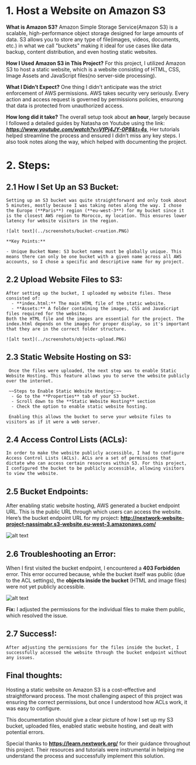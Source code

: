 # 1. Host a Website on Amazon S3

**What is Amazon S3?**
Amazon Simple Storage Service(Amazon S3) is a scalable, high-performance object storage designed for large amounts of data. S3 allows you to store any type of file(images, videos,
documents, etc.) in what we call "buckets" making it ideal for use cases like data backup, content distribution, and even hosting static websites.

**How I Used Amazon S3 in This Project?**
For this project, I utilized Amazon S3 to host a static website, which is a website consisting of HTML, CSS, Image Assets and JavaScript files(no server-side processing).

**What I Didn’t Expect?**
One thing I didn't anticipate was the strict enforcement of AWS permissions. AWS takes security very seriously. Every action and access request is governed by permissions policies, ensurong that data is protected from unauthorized access.

**How long did it take?**
The overall setup took about **an hour**, largely because I followed a detailed guides by Natasha on Youtube using the link: ***https://www.youtube.com/watch?v=VfPj4JY-0P8&t=4s***, Her tutorials helped streamline the process and ensured I didn’t miss any key steps. I also took notes along the way, which helped with documenting the project.

# 2. Steps:

## 2.1 How I Set Up an S3 Bucket:

    Setting up an S3 bucket was quite straightforward and only took about 5 minutes, mostly because I was taking notes along the way. I chose the Europe (**Paris**) region (**eu-west-3**) for my bucket since it is the closest AWS region to Morocco, my location. This ensures lower latency for website visitors in the region.

    ![alt text](../screenshots/bucket-creation.PNG)

    **Key Points:**

    - Unique Bucket Name: S3 bucket names must be globally unique. This means there can only be one bucket with a given name across all AWS accounts, so I chose a specific and descriptive name for my project.

## 2.2 Upload Website Files to S3:

    After setting up the bucket, I uploaded my website files. These consisted of:
      - **index.html:** The main HTML file of the static website.
      - **Assets:** A folder containing the images, CSS and JavaScript files required for the website.
    Both the HTML file and the images are essential for the project. The index.html depends on the images for proper display, so it's important that they are in the correct folder structure.

    ![alt text](../screenshots/objects-upload.PNG)

## 2.3 Static Website Hosting on S3:

     Once the files were uploaded, the next step was to enable Static Website Hosting. This feature allows you to serve the website publicly over the internet.

     ~~Steps to Enable Static Website Hosting:~~
      - Go to the **Properties** tab of your S3 bucket.
      - Scroll down to the **Static Website Hosting** section
      - Check the option to enable static website hosting.

     Enabling this allows the bucket to serve your website files to visitors as if it were a web server.

## 2.4 Access Control Lists (ACLs):

    In order to make the website publicly accessible, I had to configure Access Control Lists (ACLs). ACLs are a set of permissions that dictate who can access certain resources within S3. For this project, I configured the bucket to be publicly accessible, allowing visitors to view the website.

## 2.5 Bucket Endpoints:
   
   After enabling static website hosting, AWS generated a bucket endpoint URL. This is the public URL through which users can access the website.
   Here’s the bucket endpoint URL for my project: **http://nextwork-website-project-nassimabr.s3-website.eu-west-3.amazonaws.com/**

   ![alt text](../screens/bucket-endpoints.PNG)

## 2.6 Troubleshooting an Error:
   
   When I first visited the bucket endpoint, I encountered a **403 Forbidden** error. This error occurred because, while the bucket itself was public (due to the ACL settings), the **objects inside the bucket** (HTML and image files) were not yet publicly accessible.

   ![alt text](../screenshots/403-status.PNG)

   **Fix:**
    I adjusted the permissions for the individual files to make them public, which resolved the issue.

## 2.7 Success!:
    
    After adjusting the permissions for the files inside the bucket, I successfully accessed the website through the bucket endpoint without any issues.

## Final thoughts:
   
   Hosting a static website on Amazon S3 is a cost-effective and straightforward process. The most challenging aspect of this project was ensuring the correct permissions, but once I understood how ACLs work, it was easy to configure.

   This documentation should give a clear picture of how I set up my S3 bucket, uploaded files, enabled static website hosting, and dealt with potential errors.

   Special thanks to **https://learn.nextwork.org/** for their guidance throughout this project. Their resources and tutorials were instrumental in helping me understand the process and successfully implement this solution.



